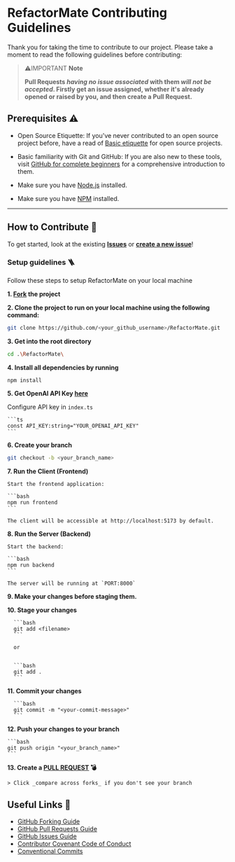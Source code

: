 # RefactorMate Contributing Guidelines

Thank you for taking the time to contribute to our project. Please take a moment to read the following guidelines before contributing:

> ⚠️IMPORTANT **Note**
>
> **Pull Requests _having no issue associated_ with them _will not be accepted_. Firstly get an issue assigned, whether it's already opened or raised by you, and then create a Pull Request.**

## Prerequisites ⚠️

- Open Source Etiquette: If you've never contributed to an open source project before, have a read of [Basic etiquette](https://developer.mozilla.org/en-US/docs/MDN/Community/Open_source_etiquette) for open source projects.

- Basic familiarity with Git and GitHub: If you are also new to these tools, visit [GitHub for complete beginners](https://developer.mozilla.org/en-US/docs/MDN/Contribute/GitHub_beginners) for a comprehensive introduction to them.

- Make sure you have [Node.js](https://nodejs.org/) installed.
- Make sure you have [NPM](https://docs.npmjs.com/downloading-and-installing-node-js-and-npm) installed.

---

## How to Contribute 🤔

To get started, look at the existing [**Issues**](https://github.com/harmeetsingh11/RefactorMate/issues) or [**create a new issue**](https://github.com/harmeetsingh11/RefactorMate/issues/new/choose)!

### Setup guidelines 🪜
Follow these steps to setup RefactorMate on your local machine

**1. [Fork](https://github.com/harmeetsingh11/RefactorMate/fork) the project**
   
**2. Clone the project to run on your local machine using the following command:**

   ```sh
   git clone https://github.com/<your_github_username>/RefactorMate.git
   ```

**3. Get into the root directory**

   ```sh
   cd .\RefactorMate\
   ```

**4. Install all dependencies by running**

   ```sh
   npm install
   ```
**5. Get OpenAI API Key [here](https://openai.com/product)**

   Configure API key in `index.ts` 

    ```ts
    const API_KEY:string="YOUR_OPENAI_API_KEY"
    ```

**6. Create your branch**

   ```sh
   git checkout -b <your_branch_name>
   ```

**7. Run the Client (Frontend)**

    Start the frontend application:

    ```bash
    npm run frontend
    ```

    The client will be accessible at http://localhost:5173 by default.


**8. Run the Server (Backend)**

    Start the backend:

    ```bash
    npm run backend
    ```

    The server will be running at `PORT:8000`

**9. Make your changes before staging them.**

**10. Stage your changes**

      ```bash
      git add <filename>
      ```

      or


      ```bash
      git add .
      ```


**11. Commit your changes**

      ```bash
      git commit -m "<your-commit-message>"
      ```

**12. Push your changes to your branch**

    ```bash
    git push origin "<your_branch_name>"
    ```

**13. Create a [PULL REQUEST](https://github.com/harmeetsingh11/RefactorMate/compare) 💣**


    > Click _compare across forks_ if you don't see your branch


## Useful Links 🔗

- [GitHub Forking Guide](https://docs.github.com/en/get-started/quickstart/fork-a-repo)
- [GitHub Pull Requests Guide](https://docs.github.com/en/pull-requests/collaborating-with-pull-requests/proposing-changes-to-your-work-with-pull-requests/about-pull-requests)
- [GitHub Issues Guide](https://docs.github.com/en/issues/tracking-your-work-with-issues/about-issues)
- [Contributor Covenant Code of Conduct](https://www.contributor-covenant.org/version/2/1/code_of_conduct/)
- [Conventional Commits](https://www.conventionalcommits.org/en/v1.0.0/)

